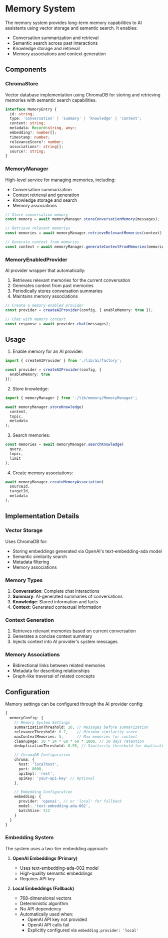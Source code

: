 # Memory System

The memory system provides long-term memory capabilities to AI assistants using vector storage and semantic search. It enables:

- Conversation summarization and retrieval
- Semantic search across past interactions
- Knowledge storage and retrieval
- Memory associations and context generation

## Components

### ChromaStore

Vector database implementation using ChromaDB for storing and retrieving memories with semantic search capabilities.

```typescript
interface MemoryEntry {
  id: string;
  type: 'conversation' | 'summary' | 'knowledge' | 'context';
  content: string;
  metadata: Record<string, any>;
  embedding?: number[];
  timestamp: number;
  relevanceScore?: number;
  associations?: string[];
  source?: string;
}
```

### MemoryManager

High-level service for managing memories, including:

- Conversation summarization
- Context retrieval and generation
- Knowledge storage and search
- Memory associations

```typescript
// Store conversation memory
const memory = await memoryManager.storeConversationMemory(messages);

// Retrieve relevant memories
const memories = await memoryManager.retrieveRelevantMemories(context);

// Generate context from memories
const context = await memoryManager.generateContextFromMemories(memories, currentContext);
```

### MemoryEnabledProvider

AI provider wrapper that automatically:

1. Retrieves relevant memories for the current conversation
2. Generates context from past memories
3. Periodically stores conversation summaries
4. Maintains memory associations

```typescript
// Create a memory-enabled provider
const provider = createAIProvider(config, { enableMemory: true });

// Chat with memory context
const response = await provider.chat(messages);
```

## Usage

1. Enable memory for an AI provider:

```typescript
import { createAIProvider } from './lib/ai/factory';

const provider = createAIProvider(config, { 
  enableMemory: true 
});
```

2. Store knowledge:

```typescript
import { memoryManager } from './lib/memory/MemoryManager';

await memoryManager.storeKnowledge(
  content,
  topic,
  metadata
);
```

3. Search memories:

```typescript
const memories = await memoryManager.searchKnowledge(
  query,
  topic,
  limit
);
```

4. Create memory associations:

```typescript
await memoryManager.createMemoryAssociation(
  sourceId,
  targetId,
  metadata
);
```

## Implementation Details

### Vector Storage

Uses ChromaDB for:
- Storing embeddings generated via OpenAI's text-embedding-ada model
- Semantic similarity search
- Metadata filtering
- Memory associations

### Memory Types

1. **Conversation**: Complete chat interactions
2. **Summary**: AI-generated summaries of conversations
3. **Knowledge**: Stored information and facts
4. **Context**: Generated contextual information

### Context Generation

1. Retrieves relevant memories based on current conversation
2. Generates a concise context summary
3. Injects context into AI provider's system messages

### Memory Associations

- Bidirectional links between related memories
- Metadata for describing relationships
- Graph-like traversal of related concepts

## Configuration

Memory settings can be configured through the AI provider config:

```typescript
{
  memoryConfig: {
    // Memory System Settings
    summarizationThreshold: 10, // Messages before summarization
    relevanceThreshold: 0.7,    // Minimum similarity score
    maxContextMemories: 5,      // Max memories for context
    cleanupAge: 30 * 24 * 60 * 60 * 1000, // 30 days retention
    deduplicationThreshold: 0.95, // Similarity threshold for duplicates

    // ChromaDB Configuration
    chroma: {
      host: 'localhost',
      port: 8000,
      apiImpl: 'rest',
      apiKey: 'your-api-key' // Optional
    },

    // Embedding Configuration
    embedding: {
      provider: 'openai', // or 'local' for fallback
      model: 'text-embedding-ada-002',
      batchSize: 512
    }
  }
}
```

### Embedding System

The system uses a two-tier embedding approach:

1. **OpenAI Embeddings (Primary)**
   - Uses text-embedding-ada-002 model
   - High-quality semantic embeddings
   - Requires API key

2. **Local Embeddings (Fallback)**
   - 768-dimensional vectors
   - Deterministic algorithm
   - No API dependency
   - Automatically used when:
     * OpenAI API key not provided
     * OpenAI API calls fail
     * Explicitly configured via `embedding.provider: 'local'`
